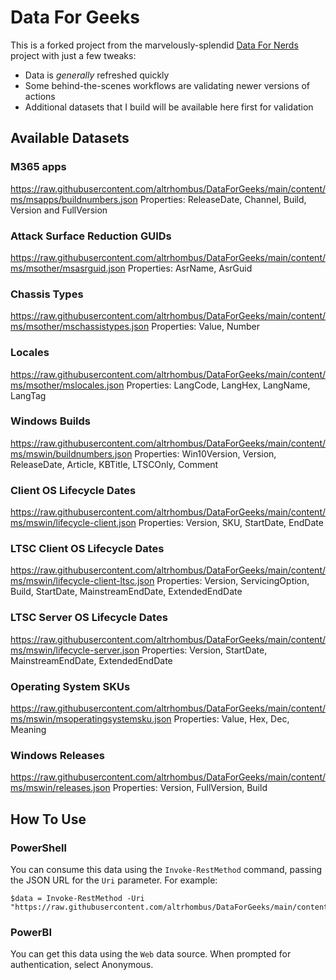 # Data For Geeks
This is a forked project from the marvelously-splendid [Data For Nerds](https://datafornerds.io) project with just a few tweaks:
 - Data is *generally* refreshed quickly
 - Some behind-the-scenes workflows are validating newer versions of actions
 - Additional datasets that I build will be available here first for validation

## Available Datasets
### M365 apps
https://raw.githubusercontent.com/altrhombus/DataForGeeks/main/content/ms/msapps/buildnumbers.json
Properties: ReleaseDate, Channel, Build, Version and FullVersion

### Attack Surface Reduction GUIDs
https://raw.githubusercontent.com/altrhombus/DataForGeeks/main/content/ms/msother/msasrguid.json
Properties: AsrName, AsrGuid

### Chassis Types
https://raw.githubusercontent.com/altrhombus/DataForGeeks/main/content/ms/msother/mschassistypes.json
Properties: Value, Number

### Locales
https://raw.githubusercontent.com/altrhombus/DataForGeeks/main/content/ms/msother/mslocales.json
Properties: LangCode, LangHex, LangName, LangTag

### Windows Builds
https://raw.githubusercontent.com/altrhombus/DataForGeeks/main/content/ms/mswin/buildnumbers.json
Properties: Win10Version, Version, ReleaseDate, Article, KBTitle, LTSCOnly, Comment

### Client OS Lifecycle Dates
https://raw.githubusercontent.com/altrhombus/DataForGeeks/main/content/ms/mswin/lifecycle-client.json
Properties: Version, SKU, StartDate, EndDate

### LTSC Client OS Lifecycle Dates
https://raw.githubusercontent.com/altrhombus/DataForGeeks/main/content/ms/mswin/lifecycle-client-ltsc.json
Properties: Version, ServicingOption, Build, StartDate, MainstreamEndDate, ExtendedEndDate

### LTSC Server OS Lifecycle Dates
https://raw.githubusercontent.com/altrhombus/DataForGeeks/main/content/ms/mswin/lifecycle-server.json
Properties: Version, StartDate, MainstreamEndDate, ExtendedEndDate

### Operating System SKUs
https://raw.githubusercontent.com/altrhombus/DataForGeeks/main/content/ms/mswin/msoperatingsystemsku.json
Properties: Value, Hex, Dec, Meaning

### Windows Releases
https://raw.githubusercontent.com/altrhombus/DataForGeeks/main/content/ms/mswin/releases.json
Properties: Version, FullVersion, Build

## How To Use
### PowerShell
You can consume this data using the `Invoke-RestMethod` command, passing the JSON URL for the `Uri` parameter. For example:

```
$data = Invoke-RestMethod -Uri "https://raw.githubusercontent.com/altrhombus/DataForGeeks/main/content/ms/mswin/buildnumbers.json"
```

### PowerBI
You can get this data using the `Web` data source. When prompted for authentication, select Anonymous.